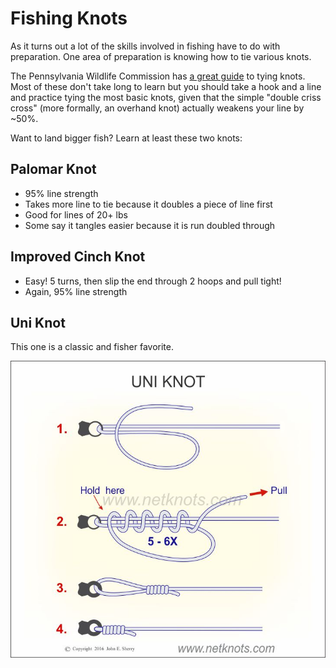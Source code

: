 # Fishing Knots

As it turns out a lot of the skills involved in fishing have to do with preparation. One area of preparation is
knowing how to tie various knots.

The Pennsylvania Wildlife Commission has [a great guide](./img/tmf_knots.pdf) to tying knots. Most of these don't take
long to learn but you should take a hook and a line and practice tying the most basic knots, given that the simple
"double criss cross" (more formally, an overhand knot) actually weakens your line by ~50%.

Want to land bigger fish? Learn at least these two knots:

## Palomar Knot

* 95% line strength
* Takes more line to tie because it doubles a piece of line first
* Good for lines of 20+ lbs
* Some say it tangles easier because it is run doubled through

## Improved Cinch Knot

* Easy! 5 turns, then slip the end through 2 hoops and pull tight!
* Again, 95% line strength

## Uni Knot

This one is a classic and fisher favorite.

![Uni Knot](./img/uni-knot.jpg)

